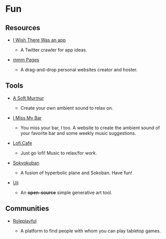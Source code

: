 # Fun

## Resources

* [I Wish There Was an app](https://iwishtherewas.app)
  
  * A Twitter crawler for app ideas.

* [mmm Pages](https://build.mmm.page)
  
  * A drag-and-drop personal websites creator and hoster.

## Tools

* [A Soft Murmur](https://asoftmurmur.com)
  
  * Create your own ambient sound to relax on.

* [I Miss My Bar](http://imissmybar.com)
  
  * You miss your bar, I too. A website to create the ambient sound of your favorite bar and some weekly music suggestions.

* [Lofi.Cafe](https://lofi.cafe)
  
  * Just go lofi! Music to relax/for work.

* [Sokyokuban](https://sokyokuban.com)
  
  * A fusion of hyperbolic plane and Sokoban. Have fun!

* [Uji](https://doersino.github.io/uji)
  
  * An **open-source** simple generative art tool.

## Communities

* [Roleplayful](https://roleplayful.com)
  
  * A platform to find people with whom you can play tabletop games.
